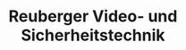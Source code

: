 ---
title: "Reuberger Video- und Sicherheitstechnik"
url: /innsbruck/reuberger-video-und-sicherheitstechnik/
shop: Elektronik
---